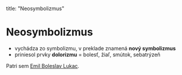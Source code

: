 title: "Neosymbolizmus"
# Neosymbolizmus
-   vychádza zo symbolizmu, v preklade znamená **nový symbolizmus**
-   priniesol prvky **dolorizmu** = bolesť, žiaľ, smútok, sebatrýzeň

Patri sem [Emil Boleslav Lukac](SJL/Emil%20Boleslav%20Lukac.md).